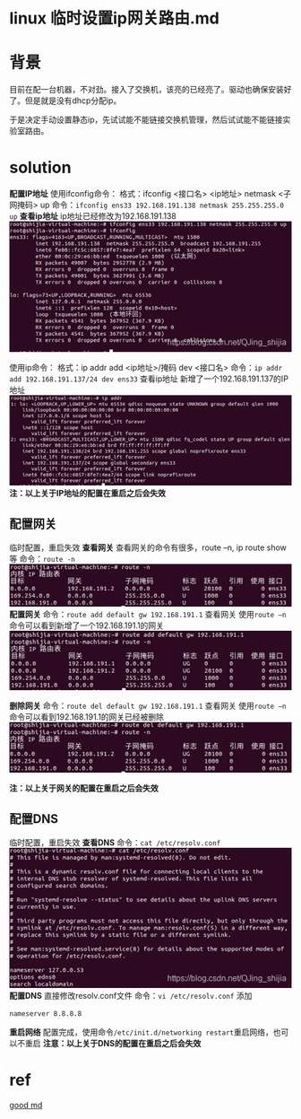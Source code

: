 # linux 临时设置ip网关路由.md



# 背景

目前在配一台机器，不对劲。接入了交换机，该亮的已经亮了。驱动也确保安装好了。但是就是没有dhcp分配ip。

于是决定手动设置静态ip，先试试能不能链接交换机管理，然后试试能不能链接实验室路由。



# solution



**配置IP地址**
使用ifconfig命令：
格式：ifconfig <接口名> <ip地址> netmask <子网掩码> up
命令：`ifconfig ens33 192.168.191.138 netmask 255.255.255.0 up`
**查看ip地址**
ip地址已经修改为192.168.191.138
![在这里插入图片描述](https://raw.githubusercontent.com/kengerlwl/kengerlwl.github.io/refs/heads/master/image/7350ba19c0fe09009479d4ff4f4fcffb/d7b7336e97cc0a77510139991a2013eb.png)

使用ip命令：
格式：ip addr add <ip地址>/掩码 dev <接口名>
命令：`ip addr add 192.168.191.137/24 dev ens33`
查看ip地址
新增了一个192.168.191.137的IP地址
![在这里插入图片描述](https://raw.githubusercontent.com/kengerlwl/kengerlwl.github.io/refs/heads/master/image/7350ba19c0fe09009479d4ff4f4fcffb/998f1846ac0a72b8a055532dfc8fa6ad.png)
**注：以上关于IP地址的配置在重启之后会失效**

## 配置网关

临时配置，重启失效
**查看网关**
查看网关的命令有很多，route –n, ip route show等
命令：`route -n`
![在这里插入图片描述](https://raw.githubusercontent.com/kengerlwl/kengerlwl.github.io/refs/heads/master/image/7350ba19c0fe09009479d4ff4f4fcffb/ec66e15b0a77c1c382beac8481f209d6.png)
**配置网关**
命令：`route add default gw 192.168.191.1`
查看网关
使用`route –n`命令可以看到新增了一个192.168.191.1的网关
![在这里插入图片描述](https://raw.githubusercontent.com/kengerlwl/kengerlwl.github.io/refs/heads/master/image/7350ba19c0fe09009479d4ff4f4fcffb/48ab2498532b9d5f1c9306c85aa0e0fe.png)

**删除网关**
命令：`route del default gw 192.168.191.1`
查看网关
使用`route –n`命令可以看到192.168.191.1的网关已经被删除
![在这里插入图片描述](https://raw.githubusercontent.com/kengerlwl/kengerlwl.github.io/refs/heads/master/image/7350ba19c0fe09009479d4ff4f4fcffb/6b12de69682be8bab079a225d7c109cb.png)

**注：以上关于网关的配置在重启之后会失效**

## 配置DNS

临时配置，重启失效
**查看DNS**
命令：`cat /etc/resolv.conf`
![在这里插入图片描述](https://raw.githubusercontent.com/kengerlwl/kengerlwl.github.io/refs/heads/master/image/7350ba19c0fe09009479d4ff4f4fcffb/10c0dc7327c5c3e23ba8ef5bc85f98c0.png)
**配置DNS**
直接修改resolv.conf文件
命令：`vi /etc/resolv.conf`
添加

```bash
nameserver 8.8.8.8
```

**重启网络**
配置完成，使用命令`/etc/init.d/networking restart`重启网络，也可以不重启
**注意：以上关于DNS的配置在重启之后会失效**





# ref

[good md](https://blog.csdn.net/QJing_shijia/article/details/116448245)


